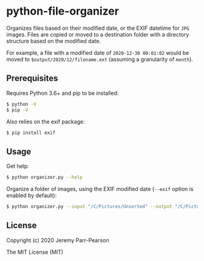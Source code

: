 # python-file-organizer

Organizes files based on their modified date, or the EXIF datetime for `JPG` images.  Files are copied or moved to a destination folder with a directory structure based on the modified date.

For example, a file with a modified date of `2020-12-30 00:01:02` would be moved to `$output/2020/12/filename.ext` (assuming a granularity of `month`).

## Prerequisites

Requires Python 3.6+ and pip to be installed:
```sh
$ python -V
$ pip -V
```

Also relies on the exif package:
```sh
$ pip install exif
```

## Usage

Get help:
```sh
$ python organizer.py --help
```

Organize a folder of images, using the EXIF modified date (`--exif` option is enabled by default):
```sh
$ python organizer.py --input "/C/Pictures/Unsorted" --output "/C/Pictures/Sorted"
```

## License

Copyright (c) 2020 Jeremy Parr-Pearson

The MIT License (MIT)
